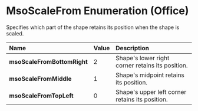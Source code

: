 
# MsoScaleFrom Enumeration (Office)

Specifies which part of the shape retains its position when the shape is scaled.



|**Name**|**Value**|**Description**|
|:-----|:-----|:-----|
| **msoScaleFromBottomRight**|2|Shape's lower right corner retains its position.|
| **msoScaleFromMiddle**|1|Shape's midpoint retains its position.|
| **msoScaleFromTopLeft**|0|Shape's upper left corner retains its position.|
